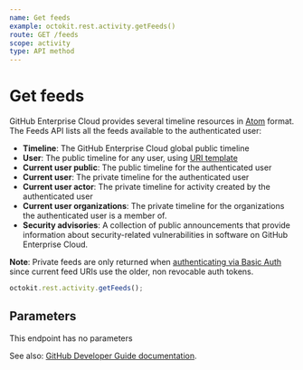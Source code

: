 ```yaml
---
name: Get feeds
example: octokit.rest.activity.getFeeds()
route: GET /feeds
scope: activity
type: API method
---
```


# Get feeds

GitHub Enterprise Cloud provides several timeline resources in [Atom](<http://en.wikipedia.org/wiki/Atom_(standard)>) format. The Feeds API lists all the feeds available to the authenticated user:

- **Timeline**: The GitHub Enterprise Cloud global public timeline
- **User**: The public timeline for any user, using [URI template](https://docs.github.com/enterprise-cloud@latest//rest/overview/resources-in-the-rest-api#hypermedia)
- **Current user public**: The public timeline for the authenticated user
- **Current user**: The private timeline for the authenticated user
- **Current user actor**: The private timeline for activity created by the authenticated user
- **Current user organizations**: The private timeline for the organizations the authenticated user is a member of.
- **Security advisories**: A collection of public announcements that provide information about security-related vulnerabilities in software on GitHub Enterprise Cloud.

**Note**: Private feeds are only returned when [authenticating via Basic Auth](https://docs.github.com/enterprise-cloud@latest//rest/overview/other-authentication-methods#basic-authentication) since current feed URIs use the older, non revocable auth tokens.

```js
octokit.rest.activity.getFeeds();
```

## Parameters

This endpoint has no parameters

See also: [GitHub Developer Guide documentation](https://docs.github.com/enterprise-cloud@latest//rest/reference/activity#get-feeds).
